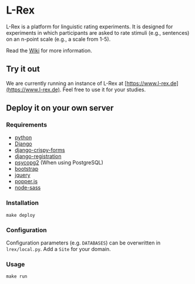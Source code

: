 # L-Rex

L-Rex is a platform for linguistic rating experiments. It is designed for experiments in which participants are asked to rate stimuli (e.g., sentences) on an n-point scale (e.g., a scale from 1-5).

Read the [Wiki](https://github.com/2e2a/l-rex/wiki) for more information.

## Try it out

We are currently running an instance of L-Rex at [https://www.l-rex.de](https://www.l-rex.de). Feel free to use it for your studies.

## Deploy it on your own server

### Requirements

- [python](https://www.python.org/)
- [Django](https://www.djangoproject.com/)
- [django-crispy-forms](https://github.com/django-crispy-forms/django-crispy-forms)
- [django-registration](https://github.com/ubernostrum/django-registration)
- [psycopg2](http://initd.org/psycopg/) (When using PostgreSQL)
- [bootstrap](https://getbootstrap.com/)
- [jquery](https://jquery.com/)
- [popper.js](https://popper.js.org/)
- [node-sass](https://github.com/sass/node-sass)


### Installation

```
make deploy
```

### Configuration

Configuration parameters (e.g. `DATABASES`) can be overwritten in `lrex/local.py`.
Add a `Site` for your domain.

### Usage

```
make run
```
